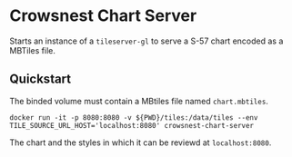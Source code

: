 # Crowsnest Chart Server

Starts an instance of a `tileserver-gl` to serve a S-57 chart encoded as a MBTiles file.

## Quickstart

The binded volume must contain a MBtiles file named `chart.mbtiles`.

```
docker run -it -p 8080:8080 -v ${PWD}/tiles:/data/tiles --env TILE_SOURCE_URL_HOST='localhost:8080' crowsnest-chart-server
```

The chart and the styles in which it can be reviewd at `localhost:8080`.
